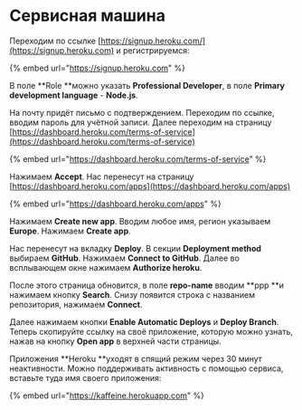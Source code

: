 # Сервисная машина

Переходим по ссылке [https://signup.heroku.com/](https://signup.heroku.com) и регистрируемся:

{% embed url="https://signup.heroku.com" %}

В поле **Role **можно указать **Professional Developer**, в поле **Primary development language** - **Node.js**.

На почту придёт письмо с подтверждением. Переходим по ссылке, вводим пароль для учётной записи. Далее переходим на страницу [https://dashboard.heroku.com/terms-of-service](https://dashboard.heroku.com/terms-of-service)

{% embed url="https://dashboard.heroku.com/terms-of-service" %}

Нажимаем **Accept**. Нас перенесут на страницу [https://dashboard.heroku.com/apps](https://dashboard.heroku.com/apps)

{% embed url="https://dashboard.heroku.com/apps" %}

Нажимаем **Create new app**. Вводим любое имя, регион указываем **Europe**. Нажимаем **Create app**.

Нас перенесут на вкладку **Deploy**. В секции **Deployment method** выбираем **GitHub**. Нажимаем **Connect to GitHub**. Далее во всплывающем окне нажимаем **Authorize heroku**.

После этого страница обновится, в поле **repo-name** вводим **ppp **и нажимаем кнопку **Search**. Снизу появится строка с названием репозитория, нажимаем **Connect**.

Далее нажимаем кнопки **Enable Automatic Deploys** и **Deploy Branch**. Теперь скопируйте ссылку на своё приложение, которую можно узнать, нажав на кнопку **Open app** в верхней части страницы.

Приложения **Heroku **уходят в спящий режим через 30 минут неактивности. Можно поддерживать активность с помощью сервиса, вставьте туда имя своего приложения:

{% embed url="https://kaffeine.herokuapp.com" %}
